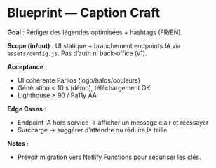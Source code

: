 # Blueprint — Caption Craft

**Goal** : Rédiger des légendes optimisées + hashtags (FR/EN).

**Scope (in/out)** : UI statique + branchement endpoints IA via `assets/config.js`. Pas d’auth ni back-office (v1).

**Acceptance** :
- UI cohérente Parlios (logo/halos/couleurs)
- Génération < 10 s (démo), téléchargement OK
- Lighthouse ≥ 90 / Pa11y AA

**Edge Cases** :
- Endpoint IA hors service → afficher un message clair et réessayer
- Surcharge → suggérer d’attendre ou réduire la taille

**Notes** :
- Prévoir migration vers Netlify Functions pour sécuriser les clés.
